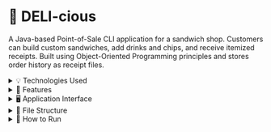 # 🥪 DELI-cious

A Java-based Point-of-Sale CLI application for a sandwich shop. Customers can build custom sandwiches, add drinks and chips, and receive itemized receipts. Built using Object-Oriented Programming principles and stores order history as receipt files.

<details>
<summary>💡 Technologies Used</summary>

- **Java 17**
- **Object-Oriented Programming (OOP)**
- **File I/O (BufferedReader, FileWriter)**
- **Java Time API (LocalDateTime, DateTimeFormatter)**
- **Collections API (ArrayList, List)**
</details>
<details>
<summary>🧩 Features</summary>

### 🏠 Home Menu:
- Start a new order
- View past receipts
- Exit application

### 🥪 Sandwich Builder:
- Select sandwich size (4", 8", or 12")
- Choose bread (white, wheat, rye, wrap)
- Add toppings: meats, cheeses, regular toppings
- Add sauces (mayo, mustard, ketchup, etc.)
- Optionally toast the sandwich# 🥪 DELI-cious

A Java-based Point-of-Sale CLI application for a sandwich shop. Customers can build custom sandwiches, add drinks and chips, and receive itemized receipts. Built using Object-Oriented Programming principles and stores order history as receipt files.

<details>
<summary>💡 Technologies Used</summary>

- **Java 17**
- **Object-Oriented Programming (OOP)**
- **File I/O (BufferedReader, FileWriter)**
- **Java Time API (LocalDateTime, DateTimeFormatter)**
- **Collections API (ArrayList, List)**
</details>
<details>
<summary>🧩 Features</summary>

### 🏠 Home Menu:
- Start a new order
- View past receipts
- Exit application

### 🥪 Sandwich Builder:
- Select sandwich size (4", 8", or 12")
- Choose bread (white, wheat, rye, wrap)
- Add toppings: meats, cheeses, regular toppings
- Add sauces (mayo, mustard, ketchup, etc.)
- Optionally toast the sandwich

### 🥤 Add-ons:
- Add drinks (size and flavor)
- Add chips (type)

### 📄 Checkout:
- View itemized receipt with total
- Save receipt to the `/receipts` folder using a timestamped filename

### ⭐ Signature Sandwiches:
- BLT (bacon, cheddar, lettuce, tomato, ranch)
- Philly Cheese Steak (steak, American cheese, peppers, mayo)
- Can be customized after selection
</details>
<details>
<summary>🖥️ Application Interface</summary>

#### 🏠 Home Menu:
![Home Menu](java/screenshots/home.png)

#### 🥪 Sandwich Builder:
![Sandwich Builder](java/screenshots/sandwich.png)

#### 📄 Receipt Output:
![Receipt Output](java/screenshots/receipt.png)

</details>
<details>
<summary>📁 File Structure</summary>
src/
└── main/
└── java/
└── deli/
├── models/
│ ├── Bread.java
│ ├── Cheese.java
│ ├── Chips.java
│ ├── Drink.java
│ ├── DrinkSize.java
│ ├── Meat.java
│ ├── Order.java
│ ├── RegularTopping.java
│ ├── Sandwich.java
│ ├── SignatureSandwich.java
│ └── Topping.java
├── services/
│ ├── OrderService.java
│ └── ReceiptService.java
├── ui/
│ ├── HomeMenuUI.java
│ └── OrderUI.java
├── utils/
│ └── InputHelper.java
└── Main.java
receipts/

- **models/** – Contains core business classes for sandwich parts and the order itself.
- **services/** – Handles business logic like processing orders and generating receipts.
- **ui/** – CLI screens for user interaction.
- **utils/** – Utility classes for input handling and validation.
- **receipts/** – Folder where receipts are saved as `.txt` files after checkout.

</details>


<details>
<summary>🚀 How to Run</summary>

1. Ensure **Java 17** or later is installed.
2. Navigate to the project root.
3. Compile the project:
   ```bash
   javac deli/Main.java
Run the program:


java deli.Main
</details> 

### 🥤 Add-ons:
- Add drinks (size and flavor)
- Add chips (type)

### 📄 Checkout:
- View itemized receipt with total
- Save receipt to the `/receipts` folder using a timestamped filename

### ⭐ Signature Sandwiches:
- BLT (bacon, cheddar, lettuce, tomato, ranch)
- Philly Cheese Steak (steak, American cheese, peppers, mayo)
- Can be customized after selection
</details>
<details>
<summary>🖥️ Application Interface</summary>

#### 🏠 Home Menu:
![Home Menu](java/screenshots/home.png)

#### 🥪 Sandwich Builder:
![Sandwich Builder](java/screenshots/sandwich.png)

#### 📄 Receipt Output:
![Receipt Output](java/screenshots/receipt.png)

</details>
<details>
<summary>📁 File Structure</summary>
src/
└── main/
└── java/
└── deli/
├── models/
│ ├── Bread.java
│ ├── Cheese.java
│ ├── Chips.java
│ ├── Drink.java
│ ├── DrinkSize.java
│ ├── Meat.java
│ ├── Order.java
│ ├── RegularTopping.java
│ ├── Sandwich.java
│ ├── SignatureSandwich.java
│ └── Topping.java
├── services/
│ ├── OrderService.java
│ └── ReceiptService.java
├── ui/
│ ├── HomeMenuUI.java
│ └── OrderUI.java
├── utils/
│ └── InputHelper.java
└── Main.java
receipts/

- **models/** – Contains core business classes for sandwich parts and the order itself.
- **services/** – Handles business logic like processing orders and generating receipts.
- **ui/** – CLI screens for user interaction.
- **utils/** – Utility classes for input handling and validation.
- **receipts/** – Folder where receipts are saved as `.txt` files after checkout.

</details>


<details>
<summary>🚀 How to Run</summary>

1. Ensure **Java 17** or later is installed.
2. Navigate to the project root.
3. Compile the project:
   ```bash
   javac deli/Main.java
Run the program:


java deli.Main
</details> 